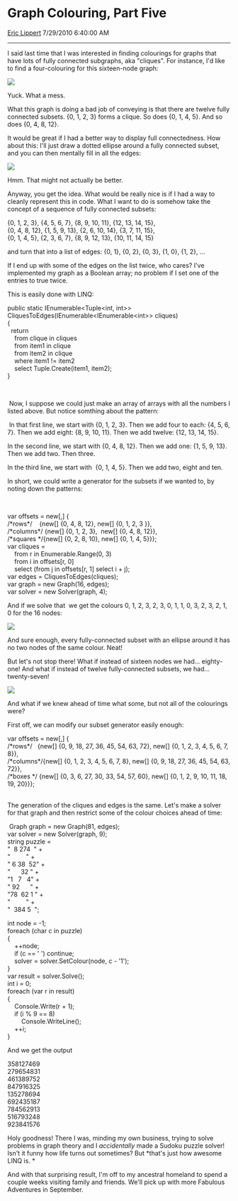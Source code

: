 # Graph Colouring, Part Five

[Eric Lippert](https://social.msdn.microsoft.com/profile/Eric%20Lippert) 7/29/2010 6:40:00 AM

-----

I said last time that I was interested in finding colourings for graphs that have lots of fully connected subgraphs, aka "cliques". For instance, I'd like to find a four-colouring for this sixteen-node graph:

![](https://msdnshared.blob.core.windows.net/media/MSDNBlogsFS/prod.evol.blogs.msdn.com/CommunityServer.Blogs.Components.WeblogFiles/00/00/00/29/89/8032.FourGraph1.png)

Yuck. What a mess.

What this graph is doing a bad job of conveying is that there are twelve fully connected subsets. {0, 1, 2, 3} forms a clique. So does {0, 1, 4, 5}. And so does {0, 4, 8, 12}.

It would be great if I had a better way to display full connectedness. How about this: I'll just draw a dotted ellipse around a fully connected subset, and you can then mentally fill in all the edges:

![](https://msdnshared.blob.core.windows.net/media/MSDNBlogsFS/prod.evol.blogs.msdn.com/CommunityServer.Blogs.Components.WeblogFiles/00/00/00/29/89/1803.FourGraph2.png)

Hmm. That might not actually be better.

Anyway, you get the idea. What would be really nice is if I had a way to cleanly represent this in code. What I want to do is somehow take the concept of a sequence of fully connected subsets:

{0, 1, 2, 3}, {4, 5, 6, 7}, {8, 9, 10, 11}, {12, 13, 14, 15},  
{0, 4, 8, 12}, {1, 5, 9, 13}, {2, 6, 10, 14}, {3, 7, 11, 15},  
{0, 1, 4, 5}, {2, 3, 6, 7}, {8, 9, 12, 13}, {10, 11, 14, 15}

and turn that into a list of edges: {0, 1}, {0, 2}, {0, 3}, {1, 0}, {1, 2}, ...

If I end up with some of the edges on the list twice, who cares? I've implemented my graph as a Boolean array; no problem if I set one of the entries to true twice.

This is easily done with LINQ:

public static IEnumerable\<Tuple\<int, int\>\> CliquesToEdges(IEnumerable\<IEnumerable\<int\>\> cliques)  
{  
  return  
    from clique in cliques  
    from item1 in clique   
    from item2 in clique   
    where item1 \!= item2  
    select Tuple.Create(item1, item2);  
}

 

 Now, I suppose we could just make an array of arrays with all the numbers I listed above. But notice somthing about the pattern: 

 In that first line, we start with {0, 1, 2, 3}. Then we add four to each: {4, 5, 6, 7}. Then we add eight: {8, 9, 10, 11}. Then we add twelve: {12, 13, 14, 15}.

In the second line, we start with {0, 4, 8, 12}. Then we add one: {1, 5, 9, 13}. Then we add two. Then three.

In the third line, we start with  {0, 1, 4, 5}. Then we add two, eight and ten.

In short, we could write a generator for the subsets if we wanted to, by noting down the patterns:

 

var offsets = new\[,\] {  
/\*rows\*/    {new\[\] {0, 4, 8, 12}, new\[\] {0, 1, 2, 3 }},  
/\*columns\*/ {new\[\] {0, 1, 2, 3},  new\[\] {0, 4, 8, 12}},  
/\*squares \*/{new\[\] {0, 2, 8, 10}, new\[\] {0, 1, 4, 5}}};  
var cliques =  
    from r in Enumerable.Range(0, 3)  
    from i in offsets\[r, 0\]  
    select (from j in offsets\[r, 1\] select i + j);  
var edges = CliquesToEdges(cliques);  
var graph = new Graph(16, edges);  
var solver = new Solver(graph, 4);

And if we solve that  we get the colours 0, 1, 2, 3, 2, 3, 0, 1, 1, 0, 3, 2, 3, 2, 1, 0 for the 16 nodes:

![](https://msdnshared.blob.core.windows.net/media/MSDNBlogsFS/prod.evol.blogs.msdn.com/CommunityServer.Blogs.Components.WeblogFiles/00/00/00/29/89/1715.FourGraph3.png)

And sure enough, every fully-connected subset with an ellipse around it has no two nodes of the same colour. Neat\!

But let's not stop there\! What if instead of sixteen nodes we had... eighty-one\! And what if instead of twelve fully-connected subsets, we had... twenty-seven\!

![](https://msdnshared.blob.core.windows.net/media/MSDNBlogsFS/prod.evol.blogs.msdn.com/CommunityServer.Blogs.Components.WeblogFiles/00/00/00/29/89/0535.NineGraph.png)

And what if we knew ahead of time what some, but not all of the colourings were?

First off, we can modify our subset generator easily enough:

var offsets = new\[,\] {  
/\*rows\*/   {new\[\] {0, 9, 18, 27, 36, 45, 54, 63, 72}, new\[\] {0, 1, 2, 3, 4, 5, 6, 7, 8}},  
/\*columns\*/{new\[\] {0, 1, 2, 3, 4, 5, 6, 7, 8}, new\[\] {0, 9, 18, 27, 36, 45, 54, 63, 72}},  
/\*boxes \*/ {new\[\] {0, 3, 6, 27, 30, 33, 54, 57, 60}, new\[\] {0, 1, 2, 9, 10, 11, 18, 19, 20}}};  
 

The generation of the cliques and edges is the same. Let's make a solver for that graph and then restrict some of the colour choices ahead of time:

 Graph graph = new Graph(81, edges);  
var solver = new Solver(graph, 9);  
string puzzle =  
"  8 274  " +  
"         " +  
" 6 38  52" +  
"      32 " +  
"1   7   4" +  
" 92      " +  
"78  62 1 " +  
"         " +  
"  384 5  ";

int node = -1;  
foreach (char c in puzzle)  
{  
    ++node;  
    if (c == ' ') continue;  
    solver = solver.SetColour(node, c - '1');  
}  
var result = solver.Solve();  
int i = 0;  
foreach (var r in result)  
{  
    Console.Write(r + 1);  
    if (i % 9 == 8)  
        Console.WriteLine();  
    ++i;  
}

And we get the output 

358127469  
279654831  
461389752  
847916325  
135278694  
692435187  
784562913  
516793248  
923841576

Holy goodness\! There I was, minding my own business, trying to solve problems in graph theory and I *accidentally* made a Sudoku puzzle solver\! Isn't it funny how life turns out sometimes? But *that's just how awesome LINQ is. *

And with that surprising result, I'm off to my ancestral homeland to spend a couple weeks visiting family and friends. We'll pick up with more Fabulous Adventures in September.

